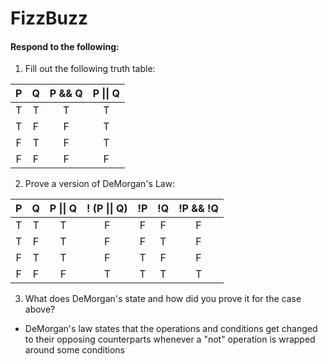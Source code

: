 # FizzBuzz
#### Respond to the following:

1. Fill out the following truth table:

| P  | Q  | P && Q | P \|\| Q |
|:--:|:--:|:------:|:--------:|
| T  | T  |   T    |     T    |
| T  | F  |   F    |     T    |
| F  | T  |   F    |     T    |
| F  | F  |   F    |     F    |


2. Prove a version of DeMorgan's Law:

| P  | Q  | P \|\| Q | ! (P \|\| Q) | !P | !Q | !P && !Q |
|:--:|:--:|:--------:|:------------:|:--:|:--:|:--------:|
| T  | T  |    T     |      F       | F  | F  |    F     |
| T  | F  |    T     |      F       | F  | T  |    F     |
| F  | T  |    T     |      F       | T  | F  |    F     |
| F  | F  |    F     |      T       | T  | T  |    T     |

3. What does DeMorgan's state and how did you prove it for the case above?
  * DeMorgan's law states that the operations and conditions get changed to their opposing counterparts whenever a "not" operation is wrapped around some conditions
